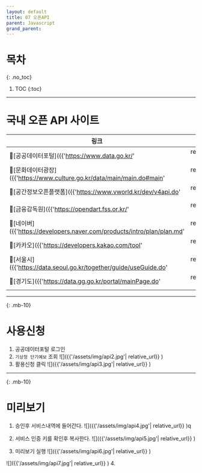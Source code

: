 ```yaml
---
layout: default
title: 07 오픈API 
parent: Javascript
grand_parent: 
---
```


 # 목차
 {: .no_toc}

1. TOC
{:toc}

---

# 국내 오픈 API 사이트
| 링크 |설명 | 
| -------- | :------: | 
| 🔗[공공데이터포털]({{'https://www.data.go.kr/'| relative_url}} ){: .anc}  | 행정안정부운영, 자료제일 많음    |
| 🔗[문화데이터광장]({{'https://www.culture.go.kr/data/main/main.do#main'| relative_url}} ){: .anc}  | 문화체육관광부운영 |
| 🔗[공간정보오픈플랫폼]({{'https://www.vworld.kr/dev/v4api.do'| relative_url}} ){: .anc}  | 국토교통부운영 ,.2D/3D 지도정보, Geocoder(주소를 좌표로 변환) 제공 |
| 🔗[금융감독원]({{'https://opendart.fss.or.kr/'| relative_url}} ){: .anc}  | 금융감독원 운영 ,사업보고서 정보나 재무정보 조회 제공 |
| 🔗[네이버]({{'https://developers.naver.com/products/intro/plan/plan.md'| relative_url}} ){: .anc}  | 네이버 개발자 |
| 🔗[카카오]({{'https://developers.kakao.com/tool'| relative_url}} ){: .anc}  | 카카오개발자 |
| 🔗[서울시]({{'https://data.seoul.go.kr/together/guide/useGuide.do'| relative_url}} ){: .anc}  | 서울시운영 |
| 🔗[경기도]({{'https://data.gg.go.kr/portal/mainPage.do'| relative_url}} ){: .anc}  | 경기도운영 |

---
{: .mb-10}
 
# 사용신청
  
1. 공공데이터포털 로그인
2. `기상청 단기예보` 조회
  ![]({{'/assets/img/api2.jpg'| relative_url}} )
3. 활용신청 클릭
  ![]({{'/assets/img/api3.jpg'| relative_url}} )

---
{: .mb-10}
 
# 미리보기
1. 승인후 서비스내역에 들어간다.
  ![]({{'/assets/img/api4.jpg'| relative_url}} )q

2. 서비스 인증 키를 확인후 복사한다.
  ![]({{'/assets/img/api5.jpg'| relative_url}} )

3. 미리보기 실행
  ![]({{'/assets/img/api6.jpg'| relative_url}} )
  
  ![]({{'/assets/img/api7.jpg'| relative_url}} )
4.

